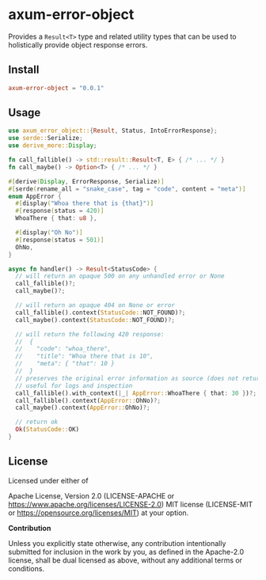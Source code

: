 # axum-error-object

Provides a `Result<T>` type and related utility types
that can be used to holistically provide object response errors.

## Install

```toml
axum-error-object = "0.0.1"
```

## Usage

```rust
use axum_error_object::{Result, Status, IntoErrorResponse};
use serde::Serialize;
use derive_more::Display;

fn call_fallible() -> std::result::Result<T, E> { /* ... */ }
fn call_maybe() -> Option<T> { /* ... */ }

#[derive(Display, ErrorResponse, Serialize)]
#[serde(rename_all = "snake_case", tag = "code", content = "meta")]
enum AppError {
  #[display("Whoa there that is {that}")]
  #[response(status = 420)]
  WhoaThere { that: u8 },

  #[display("Oh No")]
  #[response(status = 501)]
  OhNo,
}

async fn handler() -> Result<StatusCode> {
  // will return an opaque 500 on any unhandled error or None
  call_fallible()?;
  call_maybe()?;

  // will return an opaque 404 on None or error
  call_fallible().context(StatusCode::NOT_FOUND)?;
  call_maybe().context(StatusCode::NOT_FOUND)?;

  // will return the following 420 response:
  //  {
  //    "code": "whoa_there",
  //    "title": "Whoa there that is 10",
  //    "meta": { "that": 10 }
  //  }
  // preserves the original error information as source (does not return from the API)
  // useful for logs and inspection
  call_fallible().with_context(|_| AppError::WhoaThere { that: 30 })?;
  call_fallible().context(AppError::OhNo)?;
  call_maybe().context(AppError::OhNo)?;

  // return ok
  Ok(StatusCode::OK)
}
```

## License

Licensed under either of

Apache License, Version 2.0 (LICENSE-APACHE or https://www.apache.org/licenses/LICENSE-2.0)
MIT license (LICENSE-MIT or https://opensource.org/licenses/MIT)
at your option.

**Contribution**

Unless you explicitly state otherwise, any contribution intentionally submitted for inclusion in the work by you, as defined in the Apache-2.0 license, shall be dual licensed as above, without any additional terms or conditions.
